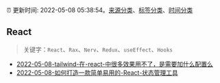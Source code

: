 :alarm_clock: 更新时间: 2022-05-08 05:38:54。[来源分类](../README.md)、[标签分类](../TAGS.md)、[时间分类](../TIMELINE.md)

## React


> 关键字：`React`、`Rax`、`Nerv`、`Redux`、`useEffect`、`Hooks`



- [2022-05-08-tailwind-在-react-中很多效果用不了，是需要加什么配置么](https://www.v2ex.com/t/851508) 
- [2022-05-08-如何打造一款简单易用的-React-状态管理工具](https://toutiao.io/k/kew0md8) 